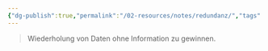 ```yaml
---
{"dg-publish":true,"permalink":"/02-resources/notes/redundanz/","tags":["datenbank"],"updated":"2024-10-15T10:31:03.483+02:00"}
---
```


> Wiederholung von Daten ohne Information zu gewinnen.